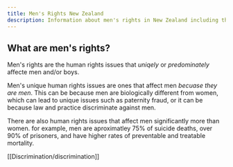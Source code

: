 ```yaml
---
title: Men's Rights New Zealand
description: Information about men's rights in New Zealand including the rights men have and the areas where men's rights are being violated.
---
```

## What are men's rights?

Men's rights are the human rights issues that *uniqely* or *predominately* affecte men and/or boys.

Men's unique human rights issues are ones that affect men *becuase they are men*. This can be because men are biologically different from women, which can lead to unique issues such as paternity fraud, or it can be because law and practice discriminate against men. 

There are also human rights issues that affect men significantly more than women. for example, men are aproximatley 75% of suicide deaths, over 90% of prisoners, and have higher rates of preventable and treatable mortality.

[[Discrimination/discrimination]]




